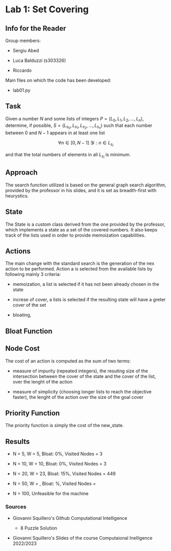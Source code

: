 # Lab 1: Set Covering

## Info for the Reader

Group members:

- Sergiu Abed

- Luca Balduzzi (s303326)

- Riccardo 

Main files on which the code has been developed: 

- lab01.py

## Task

Given a number $N$ and some lists of integers $P = (L_0, L_1, L_2, ..., L_n)$,
determine, if possible, $S = (L_{s_0}, L_{s_1}, L_{s_2}, ..., L_{s_n})$
such that each number between $0$ and $N-1$ appears in at least one list

$$\forall n \in [0, N-1] \ \exists i : n \in L_{s_i}$$

and that the total numbers of elements in all $L_{s_i}$ is minimum.

## Approach

The search function utilized is based on the general graph search algorithm, provided by the professor in his slides, and it is set as breadth-first with heurystics.

## State

The State is a custom class derived from the one provided by the professor, which implements a state as a set of the covered numbers. It also keeps track of the lists used in order to provide memoization capabilities.

## Actions

The main change with the standard search is the generation of the nex action to be performed. Action a is selected from the available lists by following mainly 3 criteria:

- memoization, a list is selected if it has not been already chosen in the state

- increse of cover, a lists is selected if the resulting state will have a greter cover of the set

- bloating, 

## Bloat Function

## Node Cost

The cost of an action is computed as the sum of two terms:

- measure of impurity (repeated integers), the resuting size of the intersection between the cover of the state and the cover of the list, over the lenght of the action

- measure of simplicity (choosing longer lists to reach the objective faster), the lenght of the action over the size of the goal cover

## Priority Function

The priority function is simply the cost of the new_state.

## Results

- N = 5, W = 5, Bloat: 0%, Visited Nodes = 3

- N = 10, W = 10, Bloat: 0%, Visited Nodes = 3

- N = 20, W = 23, Bloat: 15%, Visited Nodes = 449

- N = 50, W = , Bloat: %, Visited Nodes = 

- N = 100, Unfeasible for the machine

### Sources

- Giovanni Squillero's Github Computational Intelligence

  - 8 Puzzle Solution

- Giovanni Squillero's Slides of the course Computaional Inelligence 2022/2023
